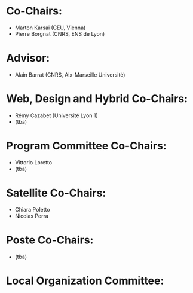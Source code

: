 # Co-Chairs:

- Marton Karsai (CEU, Vienna)
- Pierre Borgnat (CNRS, ENS de Lyon)

# Advisor:

- Alain Barrat (CNRS, Aix-Marseille Université)

# Web, Design and Hybrid Co-Chairs:

- Rémy Cazabet (Université Lyon 1)
- (tba)

# Program Committee Co-Chairs:

- Vittorio Loretto
- (tba)

# Satellite Co-Chairs:

- Chiara Poletto
- Nicolas Perra

# Poste Co-Chairs:

- (tba)


# Local Organization Committee:
